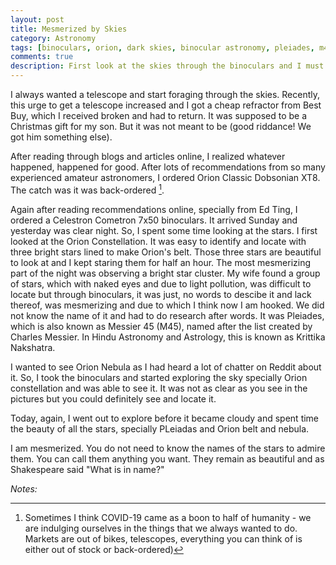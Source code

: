 ```yaml
---
layout: post
title: Mesmerized by Skies
category: Astronomy
tags: [binoculars, orion, dark skies, binocular astronomy, pleiades, m45, seven sisters, messier objects, orion nebula, m42, ngc1976]
comments: true
description: First look at the skies through the binoculars and I must say I am hooked for life
---
```


I always wanted a telescope and start foraging through the skies. Recently, this urge to get a telescope increased and I got a cheap refractor from Best Buy, which I received broken and had to return. It was supposed to be a Christmas gift for my son. But it was not meant to be (good riddance! We got him something else).

After reading through blogs and articles online, I realized whatever happened, happened for good. After lots of recommendations from so many experienced amateur astronomers, I ordered Orion Classic Dobsonian XT8. The catch was it was back-ordered [^1].

Again after reading recommendations online, specially from Ed Ting, I ordered a Celestron Cometron 7x50 binoculars. It arrived Sunday and yesterday was clear night. So, I spent some time looking at the stars. I first looked at the Orion Constellation. It was easy to identify and locate with three bright stars lined to make Orion's belt. Those three stars are beautiful to look at and I kept staring them for half an hour. The most mesmerizing part of the night was observing a bright star cluster.  My wife found a group of stars, which with naked eyes and due to light pollution, was difficult to locate but through binoculars, it was just, no words to descibe it and lack thereof, was mesmerizing and due to which I think now I am hooked. We did not know the name of it and had to do research after words. It was Pleiades, which is also known as Messier 45 (M45), named after the list created by Charles Messier. In Hindu Astronomy and Astrology, this is known as Krittika Nakshatra.

I wanted to see Orion Nebula as I had heard a lot of chatter on Reddit about it. So, I took the binoculars and started exploring the sky specially Orion constellation and was able to see it. It was not as clear as you see in the pictures but you could definitely see and locate it.

Today, again, I went out to explore before it became cloudy and spent time the beauty of all the stars, specially PLeiadas and Orion belt and nebula. 

I am mesmerized. You do not need to know the names of the stars to admire them. You can call them anything you want. They remain as beautiful and as Shakespeare said "What is in name?"

*Notes:*


[^1]: Sometimes I think COVID-19 came as a boon to half of humanity - we are indulging ourselves in the things that we always wanted to do. Markets are out of bikes, telescopes, everything you can think of is either out of stock or back-ordered)
